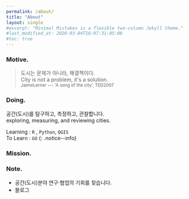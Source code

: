 ```yaml
---
permalink: /about/
title: "About"
layout: single
#excerpt: "Minimal Mistakes is a flexible two-column Jekyll theme."
#last_modified_at: 2020-03-04T16:07:31-05:00
#toc: true
---
```


### Motive.

> 도시는 문제가 아니라, 해결책이다. <br>
> City is not a problem, it's a solution. <br>
<sub>JaimeLerner --- 'A song of the city', TED2007</sub>

### Doing.

공간(도시)를 탐구하고, 측정하고, 관찰합니다.<br> 
exploring, measuring, and reviewing cities.

Learning : `R` , `Python`, `QGIS` <br>
To Learn : `GO`
{: .notice--info}

### Mission.



### Note.

- 공간(도시)분야 연구·협업의 기회를 찾습니다.
- 블로그



<!-- 
할 수 있는 일보다 하고 싶은 일이 많습니다. 
경계는 정해져 있지 않지만, 의미있고 잘할 수 있는 일에 집중합니다. 

| dd | dd | dd |
|:-- | -- | --:|
| aa | aa | aa |
-->


